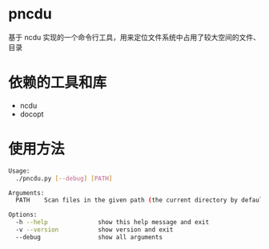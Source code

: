 # pncdu
基于 ncdu 实现的一个命令行工具，用来定位文件系统中占用了较大空间的文件、目录


# 依赖的工具和库
- ncdu
- docopt


# 使用方法

```bash
Usage:
  ./pncdu.py [--debug] [PATH]

Arguments:
  PATH    Scan files in the given path (the current directory by default).

Options:
  -h --help              show this help message and exit
  -v --version           show version and exit
  --debug                show all arguments
 ```
